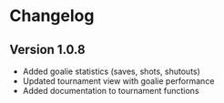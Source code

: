 # Changelog

## Version 1.0.8
- Added goalie statistics (saves, shots, shutouts)
- Updated tournament view with goalie performance
- Added documentation to tournament functions 